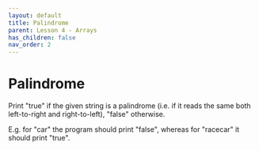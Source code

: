 ```yaml
---
layout: default
title: Palindrome
parent: Lesson 4 - Arrays
has_children: false
nav_order: 2
---
```


# Palindrome

Print "true" if the given string is a palindrome (i.e. if it reads the same both left-to-right and right-to-left), "false" otherwise. 

E.g. for "car" the program should print "false", whereas for "racecar" it should print "true".

